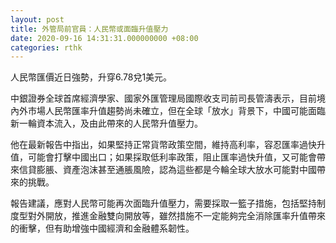 ```yaml
---
layout: post
title: 外管局前官員：人民幣或面臨升值壓力
date: 2020-09-16 14:31:31.000000000 +08:00
categories: rthk
---
```


人民幣匯價近日強勢，升穿6.78兌1美元。

中銀證券全球首席經濟學家、國家外匯管理局國際收支司前司長管濤表示，目前境內外市場人民幣匯率升值趨勢尚未確立，但在全球「放水」背景下，中國可能面臨新一輪資本流入，及由此帶來的人民幣升值壓力。

他在最新報告中指出，如果堅持正常貨幣政策空間，維持高利率，容忍匯率過快升值，可能會打擊中國出口；如果採取低利率政策，阻止匯率過快升值，又可能會帶來信貸膨脹、資產泡沫甚至通脹風險，認為這些都是今輪全球大放水可能對中國帶來的挑戰。

報告建議，應對人民幣可能再次面臨升值壓力，需要採取一籃子措施，包括堅持制度型對外開放，推進金融雙向開放等，雖然措施不一定能夠完全消除匯率升值帶來的衝擊，但有助增強中國經濟和金融體系韌性。

